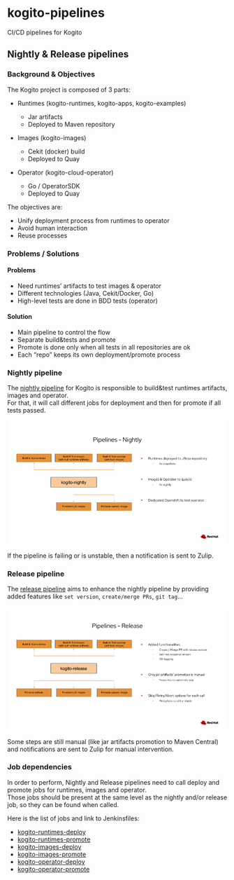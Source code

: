 # kogito-pipelines

CI/CD pipelines for Kogito

## Nightly & Release pipelines

### Background & Objectives

The Kogito project is composed of 3 parts: 

* Runtimes (kogito-runtimes, kogito-apps, kogito-examples)

  * Jar artifacts
  * Deployed to Maven repository

* Images (kogito-images)

  * Cekit (docker) build
  * Deployed to Quay

* Operator (kogito-cloud-operator)

  * Go / OperatorSDK
  * Deployed to Quay

The objectives are:

* Unify deployment process from runtimes to operator
* Avoid human interaction
* Reuse processes

### Problems / Solutions

#### Problems

* Need runtimes’ artifacts to test images & operator
* Different technologies (Java, Cekit/Docker, Go)
* High-level tests are done in BDD tests (operator)

#### Solution

* Main pipeline to control the flow
* Separate build&tests and promote
* Promote is done only when all tests in all repositories are ok
* Each “repo” keeps its own deployment/promote process

### Nightly pipeline

The [nightly pipeline](./Jenkinsfile.nightly) for Kogito is responsible to build&test runtimes artifacts, images and operator.  
For that, it will call different jobs for deployment and then for promote if all tests passed.  

![Nightly pipeline](./docs/images/pipeline-nightly.png)

If the pipeline is failing or is unstable, then a notification is sent to Zulip.

### Release pipeline

The [release pipeline](./Jenkinsfile.release) aims to enhance the nightly pipeline by providing added features like `set version`, `create/merge PRs`, `git tag`...

![Release pipeline](./docs/images/pipeline-release.png)

Some steps are still manual (like jar artifacts promotion to Maven Central) and notifications are sent to Zulip for manual intervention.

### Job dependencies

In order to perform, Nightly and Release pipelines need to call deploy and promote jobs for runtimes, images and operator.  
Those jobs should be present at the same level as the nightly and/or release job, so they can be found when called.  

Here is the list of jobs and link to Jenkinsfiles:

* [kogito-runtimes-deploy](https://github.com/kiegroup/kogito-runtimes/blob/master/Jenkinsfile.deploy)
* [kogito-runtimes-promote](https://github.com/kiegroup/kogito-runtimes/blob/master/Jenkinsfile.promote)
* [kogito-images-deploy](https://github.com/kiegroup/kogito-images/blob/master/Jenkinsfile.deploy)
* [kogito-images-promote](https://github.com/kiegroup/kogito-images/blob/master/Jenkinsfile.promote)
* [kogito-operator-deploy](https://github.com/kiegroup/kogito-cloud-operator/blob/master/Jenkinsfile.deploy)
* [kogito-operator-promote](https://github.com/kiegroup/kogito-cloud-operator/blob/master/Jenkinsfile.promote)
